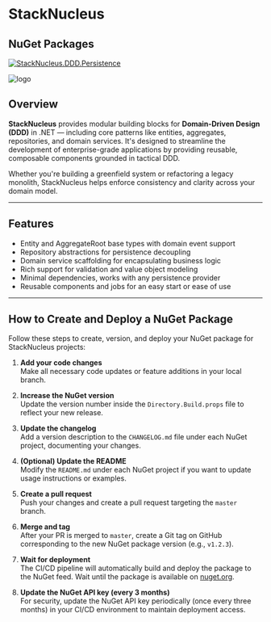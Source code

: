 # StackNucleus

## NuGet Packages

[![StackNucleus.DDD.Persistence](https://img.shields.io/nuget/v/StackNucleus.DDD.Persistence)](https://www.nuget.org/packages/StackNucleus.DDD.Persistence)

![logo](https://github.com/user-attachments/assets/e3b349a6-0c3f-4fba-9f02-b4a94790d445)

## Overview

**StackNucleus** provides modular building blocks for **Domain-Driven Design (DDD)** in .NET — including core patterns like entities, aggregates, repositories, and domain services. It's designed to streamline the development of enterprise-grade applications by providing reusable, composable components grounded in tactical DDD.

Whether you're building a greenfield system or refactoring a legacy monolith, StackNucleus helps enforce consistency and clarity across your domain model.

---

## Features

- Entity and AggregateRoot base types with domain event support
- Repository abstractions for persistence decoupling
- Domain service scaffolding for encapsulating business logic
- Rich support for validation and value object modeling
- Minimal dependencies, works with any persistence provider
- Reusable components and jobs for an easy start or ease of use

---

## How to Create and Deploy a NuGet Package

Follow these steps to create, version, and deploy your NuGet package for StackNucleus projects:

1. **Add your code changes**  
   Make all necessary code updates or feature additions in your local branch.

2. **Increase the NuGet version**  
   Update the version number inside the `Directory.Build.props` file to reflect your new release.

3. **Update the changelog**  
   Add a version description to the `CHANGELOG.md` file under each NuGet project, documenting your changes.

4. **(Optional) Update the README**  
   Modify the `README.md` under each NuGet project if you want to update usage instructions or examples.

5. **Create a pull request**  
   Push your changes and create a pull request targeting the `master` branch.

6. **Merge and tag**  
   After your PR is merged to `master`, create a Git tag on GitHub corresponding to the new NuGet package version (e.g., `v1.2.3`).

7. **Wait for deployment**  
   The CI/CD pipeline will automatically build and deploy the package to the NuGet feed. Wait until the package is available on [nuget.org](https://www.nuget.org/).

8. **Update the NuGet API key (every 3 months)**  
   For security, update the NuGet API key periodically (once every three months) in your CI/CD environment to maintain deployment access.
